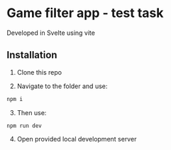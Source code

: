 # Game filter app - test task

Developed in Svelte using vite

## Installation

1. Clone this repo

2. Navigate to the folder and use:

```bash
npm i
```

3. Then use:

```
npm run dev
```
4. Open provided local development server


